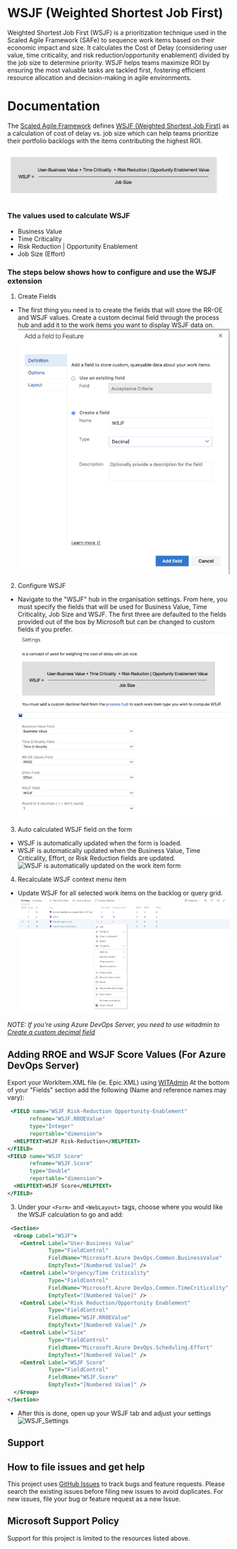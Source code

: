 # WSJF (Weighted Shortest Job First)

Weighted Shortest Job First (WSJF) is a prioritization technique used in the Scaled Agile Framework (SAFe) to sequence work items based on their economic impact and size. It calculates the Cost of Delay (considering user value, time criticality, and risk reduction/opportunity enablement) divided by the job size to determine priority. WSJF helps teams maximize ROI by ensuring the most valuable tasks are tackled first, fostering efficient resource allocation and decision-making in agile environments.

# Documentation

The [Scaled Agile Framework](http://www.scaledagileframework.com) defines [WSJF (Weighted Shortest Job First)](http://www.scaledagileframework.com/wsjf/) as a calculation of cost of delay vs. job size which can help teams prioritize their portfolio backlogs with the items contributing the highest ROI.

![WSJF = Business Value + Time Criticality + Risk Reduction | Opportunity Enablement /Effort](marketplace/WSJF-used-values.png)

### The values used to calculate WSJF

- Business Value
- Time Criticality
- Risk Reduction | Opportunity Enablement
- Job Size (Effort)

### The steps below shows how to configure and use the WSJF extension

1. Create Fields

- The first thing you need is to create the fields that will store the RR-OE and WSJF values. Create a custom decimal field through the process hub and add it to the work items you want to display WSJF data on.
![Create a custom decimal field](marketplace/WSJF-create-fields.png)

2. Configure WSJF

- Navigate to the "WSJF" hub in the organisation settings. From here, you must specify the fields that will be used for Business Value, Time Criticality, Job Size and WSJF. The first three are defaulted to the fields provided out of the box by Microsoft but can be changed to custom fields if you prefer.
![WSJF displaying on the work item form](marketplace/WSJF-Setting.png)

3. Auto calculated WSJF field on the form

- WSJF is automatically updated when the form is loaded.
- WSJF is automatically updated when the Business Value, Time Criticality, Effort, or Risk Reduction fields are updated.
![WSJF is automatically updated on the work item form](marketplace/AutoCalcWSJF.gif)

4. Recalculate WSJF context menu item

- Update WSJF for all selected work items on the backlog or query grid.
![Recalculate WSJF on the backlog](marketplace/RecalculateWSJF.png)

_NOTE: If you're using Azure DevOps Server, you need to use witadmin to [Create a custom decimal field](https://www.visualstudio.com/en-us/docs/work/customize/add-modify-field#to-add-a-custom-field)_

## Adding RROE and WSJF Score Values (For Azure DevOps Server)

Export your WorkItem.XML file (ie. Epic.XML) using [WITAdmin](https://learn.microsoft.com/en-us/previous-versions/azure/devops/reference/witadmin/witadmin-import-export-manage-wits?view=tfs-2018)
At the bottom of your "Fields" section add the following (Name and reference names may vary):

```xml
 <FIELD name="WSJF Risk-Reduction Opportunity-Enablement" 
       refname="WSJF.RROEValue" 
       type="Integer" 
       reportable="dimension">
  <HELPTEXT>WSJF Risk-Reduction</HELPTEXT>
</FIELD>
<FIELD name="WSJF Score" 
       refname="WSJF.Score" 
       type="Double" 
       reportable="dimension">
  <HELPTEXT>WSJF Score</HELPTEXT>
</FIELD>
```

3.  Under your `<Form>` and `<WebLayout>` tags, choose where you would like the WSJF calculation to go and add:

```xml
 <Section>
  <Group Label="WSJF">
    <Control Label="User-Business Value" 
             Type="FieldControl" 
             FieldName="Microsoft.Azure DevOps.Common.BusinessValue" 
             EmptyText="[Numbered Value]" />
    <Control Label="Urgency/Time Criticality" 
             Type="FieldControl" 
             FieldName="Microsoft.Azure DevOps.Common.TimeCriticality" 
             EmptyText="[Numbered Value]" />
    <Control Label="Risk Reduction/Opportunity Enablement" 
             Type="FieldControl" 
             FieldName="WSJF.RROEValue" 
             EmptyText="[Numbered Value]" />
    <Control Label="Size" 
             Type="FieldControl" 
             FieldName="Microsoft.Azure DevOps.Scheduling.Effort" 
             EmptyText="[Numbered Value]" />
    <Control Label="WSJF Score" 
             Type="FieldControl" 
             FieldName="WSJF.Score" 
             EmptyText="[Numbered Value]" />
  </Group>
</Section>

```

- After this is done, open up your WSJF tab and adjust your settings
  ![WSJF_Settings](marketplace/WSJF_Setting.png)

## Support

## How to file issues and get help

This project uses [GitHub Issues](https://github.com/microsoft/AzureDevOps-WSJF-Extension/issues) to track bugs and feature requests. Please search the existing issues before filing new issues to avoid duplicates. For new issues, file your bug or feature request as a new Issue.

## Microsoft Support Policy

Support for this project is limited to the resources listed above.

